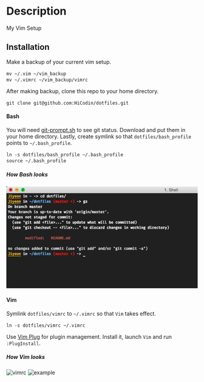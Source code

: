 # Description

My Vim Setup

## Installation

Make a backup of your current vim setup. 

```    
mv ~/.vim ~/vim_backup
mv ~/.vimrc ~/vim_backup/vimrc
```

After making backup, clone this repo to your home directory.

```
git clone git@github.com:HiCodin/dotfiles.git
```

#### Bash

You will need [git-prompt.sh](https://raw.githubusercontent.com/git/git/master/contrib/completion/git-prompt.sh) to see git status.
Download and put them in your home directory. Lastly, create symlink so that `dotfiles/bash_profile` points to `~/.bash_profile`.

```
ln -s dotfiles/bash_profile ~/.bash_profile
source ~/.bash_profile
```

##### How Bash looks
![simple-bash-prompt](https://raw.githubusercontent.com/HiCodin/dotfiles/master/simple-bash-prompt.png)
#### Vim
Symlink `dotfiles/vimrc` to `~/.vimrc` so that `Vim` takes effect.

```
ln -s dotfiles/vimrc ~/.vimrc
```

Use [Vim Plug](https://github.com/junegunn/vim-plug) for plugin management.
Install it, launch `Vim` and run `:PlugInstall`.

##### How Vim looks

![vimrc](https://cloud.githubusercontent.com/assets/13816418/9438729/91657b62-4a86-11e5-9271-38d63ce08ff7.png)
![example](https://cloud.githubusercontent.com/assets/13816418/9438978/bc1e89c8-4a88-11e5-8b3f-ffc644b26a4d.png)
